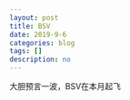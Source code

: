 ```yaml
---
layout: post
title: BSV
date: 2019-9-6
categories: blog
tags: []
description: no
---
```

大胆预言一波，BSV在本月起飞
